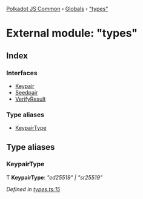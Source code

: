 [Polkadot JS Common](../README.md) › [Globals](../globals.md) › ["types"](_types_.md)

# External module: "types"

## Index

### Interfaces

* [Keypair](../interfaces/_types_.keypair.md)
* [Seedpair](../interfaces/_types_.seedpair.md)
* [VerifyResult](../interfaces/_types_.verifyresult.md)

### Type aliases

* [KeypairType](_types_.md#keypairtype)

## Type aliases

###  KeypairType

Ƭ **KeypairType**: *"ed25519" | "sr25519"*

*Defined in [types.ts:15](https://github.com/polkadot-js/common/blob/6d9da39d/packages/util-crypto/src/types.ts#L15)*
